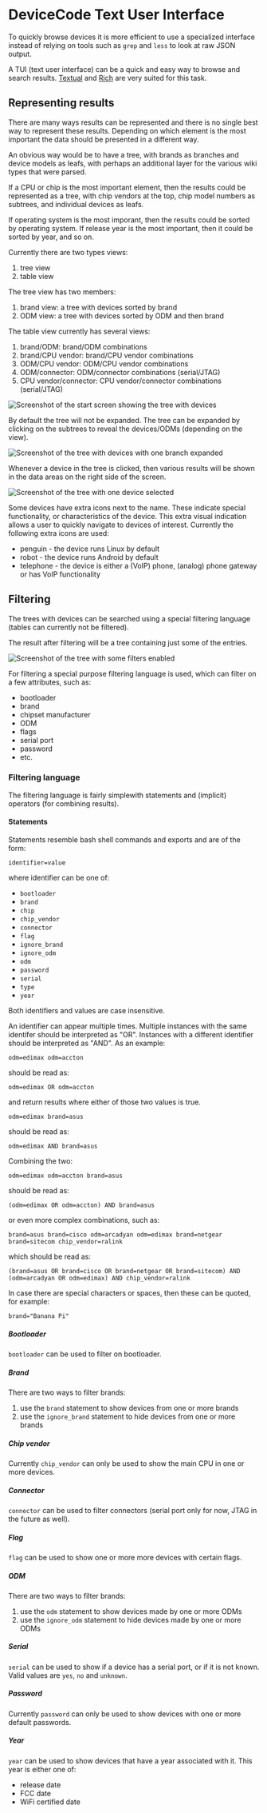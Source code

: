 # DeviceCode Text User Interface

To quickly browse devices it is more efficient to use a specialized interface
instead of relying on tools such as `grep` and `less` to look at raw JSON
output.

A TUI (text user interface) can be a quick and easy way to browse and search
results. [Textual][textual] and [Rich][rich] are very suited for this task.

## Representing results

There are many ways results can be represented and there is no single best way
to represent these results. Depending on which element is the most important
the data should be presented in a different way.

An obvious way would be to have a tree, with brands as branches and device
models as leafs, with perhaps an additional layer for the various wiki types
that were parsed.

If a CPU or chip is the most important element, then the results could be
represented as a tree, with chip vendors at the top, chip model numbers as
subtrees, and individual devices as leafs.

If operating system is the most imporant, then the results could be sorted
by operating system. If release year is the most important, then it could be
sorted by year, and so on.

Currently there are two types views:

1. tree view
2. table view

The tree view has two members:

1. brand view: a tree with devices sorted by brand
2. ODM view: a tree with devices sorted by ODM and then brand

The table view currently has several views:

1. brand/ODM: brand/ODM combinations
2. brand/CPU vendor: brand/CPU vendor combinations
3. ODM/CPU vendor: ODM/CPU vendor combinations
4. ODM/connector: ODM/connector combinations (serial/JTAG)
5. CPU vendor/connector: CPU vendor/connector combinations (serial/JTAG)

![Screenshot of the start screen showing the tree with devices](tui-start-screen.png)

By default the tree will not be expanded. The tree can be expanded by clicking
on the subtrees to reveal the devices/ODMs (depending on the view).

![Screenshot of the tree with devices with one branch expanded](tui-tree-expanded.png)

Whenever a device in the tree is clicked, then various results will be shown
in the data areas on the right side of the screen.

![Screenshot of the tree with one device selected](tui-device-selected.png)

Some devices have extra icons next to the name. These indicate special
functionality, or characteristics of the device. This extra visual indication
allows a user to quickly navigate to devices of interest. Currently the
following extra icons are used:

* penguin - the device runs Linux by default
* robot - the device runs Android by default
* telephone - the device is either a (VoIP) phone, (analog) phone gateway or
  has VoIP functionality

## Filtering

The trees with devices can be searched using a special filtering language
(tables can currently not be filtered).

The result after filtering will be a tree containing just some of the entries.

![Screenshot of the tree with some filters enabled](tui-filtering.png)

For filtering a special purpose filtering language is used, which can
filter on a few attributes, such as:

* bootloader
* brand
* chipset manufacturer
* ODM
* flags
* serial port
* password
* etc.

### Filtering language

The filtering language is fairly simplewith statements and (implicit)
operators (for combining results).

#### Statements

Statements resemble bash shell commands and exports and are of the form:

```
identifier=value
```

where identifier can be one of:

* `bootloader`
* `brand`
* `chip`
* `chip_vendor`
* `connector`
* `flag`
* `ignore_brand`
* `ignore_odm`
* `odm`
* `password`
* `serial`
* `type`
* `year`

Both identifiers and values are case insensitive.

An identifier can appear multiple times. Multiple instances with the same
identifer should be interpreted as "OR". Instances with a different identifier
should be interpreted as "AND". As an example:

```
odm=edimax odm=accton
```

should be read as:

```
odm=edimax OR odm=accton
```

and return results where either of those two values is true.

```
odm=edimax brand=asus
```

should be read as:

```
odm=edimax AND brand=asus
```

Combining the two:

```
odm=edimax odm=accton brand=asus
```

should be read as:

```
(odm=edimax OR odm=accton) AND brand=asus
```

or even more complex combinations, such as:

```
brand=asus brand=cisco odm=arcadyan odm=edimax brand=netgear brand=sitecom chip_vendor=ralink
```

which should be read as:

```
(brand=asus OR brand=cisco OR brand=netgear OR brand=sitecom) AND (odm=arcadyan OR odm=edimax) AND chip_vendor=ralink
```

In case there are special characters or spaces, then these can be quoted, for
example:

```
brand="Banana Pi"
```

##### Bootloader

`bootloader` can be used to filter on bootloader.

##### Brand

There are two ways to filter brands:

1. use the `brand` statement to show devices from one or more brands
2. use the `ignore_brand` statement to hide devices from one or more brands

##### Chip vendor

Currently `chip_vendor` can only be used to show the main CPU in one or more
devices.

##### Connector

`connector` can be used to filter connectors (serial port only for now, JTAG
in the future as well).

##### Flag

`flag` can be used to show one or more more devices with certain flags.

##### ODM

There are two ways to filter brands:

1. use the `odm` statement to show devices made by one or more ODMs
2. use the `ignore_odm` statement to hide devices made by one or more ODMs

##### Serial

`serial` can be used to show if a device has a serial port, or if it is not
known. Valid values are `yes`, `no` and `unknown`.

##### Password

Currently `password` can only be used to show devices with one or more default
passwords.

##### Year

`year` can be used to show devices that have a year associated with it. This
year is either one of:

* release date
* FCC date
* WiFi certified date

[rich]:https://github.com/Textualize/rich
[textual]:https://github.com/Textualize/textual
